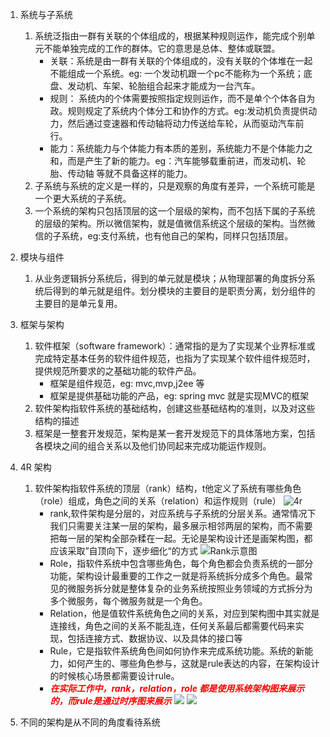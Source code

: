 1. 系统与子系统
    1. 系统泛指由一群有关联的个体组成的，根据某种规则运作，能完成个别单元不能单独完成的工作的群体。它的意思是总体、整体或联盟。
        * 关联：系统是由一群有关联的个体组成的，没有关联的个体堆在一起不能组成一个系统。eg: 一个发动机跟一个pc不能称为一个系统；底盘、发动机、车架、轮胎组合起来才能成为一台汽车。
        * 规则： 系统内的个体需要按照指定规则运作，而不是单个个体各自为政。规则规定了系统内个体分工和协作的方式。eg:发动机负责提供动力，然后通过变速器和传动轴将动力传送给车轮，从而驱动汽车前行。
        * 能力：系统能力与个体能力有本质的差别，系统能力不是个体能力之和，而是产生了新的能力。eg：汽车能够载重前进，而发动机、轮胎、传动轴 等就不具备这样的能力。
    2. 子系统与系统的定义是一样的，只是观察的角度有差异，一个系统可能是一个更大系统的子系统。
    3. 一个系统的架构只包括顶层的这一个层级的架构，而不包括下属的子系统的层级的架构。所以微信架构，就是值微信系统这个层级的架构。当然微信的子系统，eg:支付系统，也有他自己的架构，同样只包括顶层。
2. 模块与组件
    1. 从业务逻辑拆分系统后，得到的单元就是模块；从物理部署的角度拆分系统后得到的单元就是组件。划分模块的主要目的是职责分离，划分组件的主要目的是单元复用。
3. 框架与架构
    1. 软件框架（software framework）：通常指的是为了实现某个业界标准或完成特定基本任务的软件组件规范，也指为了实现某个软件组件规范时，提供规范所要求的之基础功能的软件产品。
        * 框架是组件规范，eg: mvc,mvp,j2ee 等
        * 框架是提供基础功能的产品，eg: spring mvc 就是实现MVC的框架
    2. 软件架构指软件系统的基础结构，创建这些基础结构的准则，以及对这些结构的描述
    3. 框架是一整套开发规范，架构是某一套开发规范下的具体落地方案，包括各模块之间的组合关系以及他们协同起来完成功能运作规则。
4. 4R 架构
    1. 软件架构指软件系统的顶层（rank）结构，t他定义了系统有哪些角色（role）组成，角色之间的关系（relation）和运作规则（rule）
        ![4r](img/4r.jpeg)
        * rank,软件架构是分层的，对应系统与子系统的分层关系。通常情况下我们只需要关注某一层的架构，最多展示相邻两层的架构，而不需要把每一层的架构全部杂糅在一起。无论是架构设计还是画架构图，都应该采取”自顶向下，逐步细化“的方式
        ![Rank示意图](img/rank.jpeg)
        * Role，指软件系统中包含哪些角色，每个角色都会负责系统的一部分功能，架构设计最重要的工作之一就是将系统拆分成多个角色。最常见的微服务拆分就是整体复杂的业务系统按照业务领域的方式拆分为多个微服务，每个微服务就是一个角色。
        * Relation，他是值软件系统角色之间的关系，对应到架构图中其实就是连接线，角色之间的关系不能乱连，任何关系最后都需要代码来实现，包括连接方式、数据协议、以及具体的接口等
        * Rule，它是指软件系统角色间如何协作来完成系统功能。系统的新能力，如何产生的、哪些角色参与，这就是rule表达的内容，在架构设计的时候核心场景都需要设计rule。
        * <font color="red">***在实际工作中，rank，relation，role 都是使用系统架构图来展示的，而rule是通过时序图来展示*** </font>
            ![](img/%E7%B3%BB%E7%BB%9F%E6%9E%B6%E6%9E%84%E5%9B%BE.jpeg)
            ![](img/%E6%97%B6%E5%BA%8F%E5%9B%BE.jpeg)

4. 不同的架构是从不同的角度看待系统